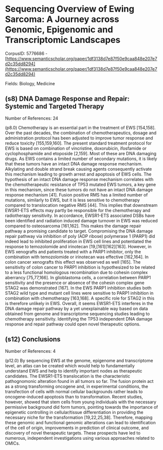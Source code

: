 # Sequencing Overview of Ewing Sarcoma: A Journey across Genomic, Epigenomic and Transcriptomic Landscapes

CorpusID: 5776686 - [https://www.semanticscholar.org/paper/1df3138d7e87f50e9caa848e207e7d2c35dd8294](https://www.semanticscholar.org/paper/1df3138d7e87f50e9caa848e207e7d2c35dd8294)

Fields: Biology, Medicine

## (s8) DNA Damage Response and Repair: Systemic and Targeted Therapy
Number of References: 24

(p8.0) Chemotherapy is an essential part in the treatment of EWS [154,158]. Over the past decades, the combination of chemotherapeutics, dosage and administration protocol has been adjusted to improve tumor response and reduce toxicity [155,159,160]. The present standard treatment protocol for EWS is based on combination of vincristine, doxorubicin, ifosfamide or cyclophosphamide and etoposide [2,159]. Most of these are DNA damaging drugs. As EWS contains a limited number of secondary mutations, it is likely that these tumors have an intact DNA damage response mechanism. Alkylating and double strand break causing agents consequently activate this mechanism leading to growth arrest and apoptosis of EWS cells. The hypothesis of an intact DNA damage response mechanism correlates with the chemotherapeutic resistance of TP53 mutated EWS tumors, a key gene in this mechanism, since these tumors do not have an intact DNA damage response mechanism [41]. Fusion positive RMS has a limited number of mutations, similarly to EWS, but it is less sensitive to chemotherapy compared to translocation negative RMS [44]. This implies that downstream EWSR1-ETS effects may partly be responsible for the chemotherapy and radiotherapy sensitivity. In accordance, EWSR1-ETS associated DSBs have been identified and radiation induced damage turnover in EWS was reduced compared to osteosarcoma [161,162]. This makes the damage repair pathway a promising candidate to target. Compromising the DNA damage repair pathway via inhibition of poly (ADP ribose) polymerase 1 (PARP1) did indeed lead to inhibited proliferation in EWS cell lines and potentiated the response to temozolomide and irinotecan [19,[161][162][163]. However, in EWS xenografts and patients treated with a PARP1 inhibitor, only the combination with temozolomide or irinotecan was effective [162,164]. In colon cancer xenografts this effect was observed as well [165]. The sensitivity of colon cancer to PARP1 inhibition is hypothesized to be related to a less functional homologous recombination due to cohesin complex aberrancy [75,77,166]. In glioblastoma cells, a correlation between PARP1 sensitivity and the presence or absence of the cohesin complex gene STAG2 was demonstrated [167]. In the EWS PARP1 inhibition studies both STAG2 wild type and mutant cell lines were sensitive to PARP1 inhibition in combination with chemotherapy [163,168]. A specific role for STAG2 in this is therefore unlikely in EWS. Overall, it seems EWSR1-ETS interferes in the DNA damage repair pathway by a yet unexplainable way based on data obtained from genome and transcriptome sequencing studies leading to chemotherapy sensitivity. Identifying the TP53 independent DNA damage response and repair pathway could open novel therapeutic options.
## (s12) Conclusions
Number of References: 4

(p12.0) By sequencing EWS at the genome, epigenome and transcriptome level, an atlas can be created which would help to fundamentally understand EWS and help to identify important nodes as therapeutic candidates. The EWSR1-ETS translocation is the characteristic pathognomonic alteration found in all tumors so far. The fusion protein act as a strong transforming oncogene and, in experimental conditions, the transfection of cells with normal cellular backgrounds rather leads to oncogene-induced apoptosis than to transformation. Recent studies, however, showed that stem cells from young individuals with the necessary permissive background did form tumors, pointing towards the importance of epigenetic controlling in cellular/tissue differentiation in providing the necessary niche for the transformation [19,22,25,38]. Therefore, mapping these genomic and functional genomic alterations can lead to identification of the cell of origin, improvements in prediction of clinical outcome, and discovery of novel therapeutic targets. These prospects have led to numerous, independent investigations using various approaches related to OMICs.
